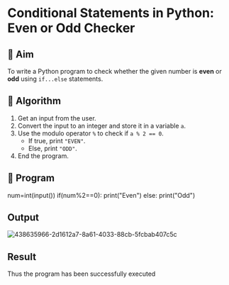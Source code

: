 # Conditional Statements in Python: Even or Odd Checker

## 🎯 Aim
To write a Python program to check whether the given number is **even** or **odd** using `if...else` statements.

## 🧠 Algorithm
1. Get an input from the user.
2. Convert the input to an integer and store it in a variable `a`.
3. Use the modulo operator `%` to check if `a % 2 == 0`.
   - If true, print `"EVEN"`.
   - Else, print `"ODD"`.
4. End the program.

## 🧾 Program
num=int(input())
if(num%2==0):
      print("Even")
else:
    print("Odd")
## Output
![438635966-2d1612a7-8a61-4033-88cb-5fcbab407c5c](https://github.com/user-attachments/assets/0ded1fbb-1339-4587-9cc8-3b28635cfa71)

## Result
Thus the program has been successfully executed
